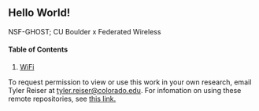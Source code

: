 ## Hello World!
NSF-GHOST; CU Boulder x Federated Wireless

#### Table of Contents
1. [WiFi](https://github.com/NSF-GHOST/WiFi)

To request permission to view or use this work in your own research, email Tyler Reiser at tyler.reiser@colorado.edu. For infomation on using these remote repositories, see [this link.](https://github.com/CUBoulder-Curry-Research/.github/blob/main/README.md)
